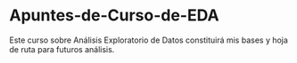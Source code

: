 # Apuntes-de-Curso-de-EDA
Este curso sobre Análisis Exploratorio de Datos constituirá mis bases y hoja de ruta para futuros análisis.
